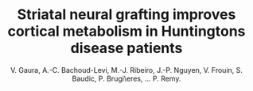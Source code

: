 ---
author: V. Gaura, A.-C. Bachoud-Levi, M.-J. Ribeiro, J.-P. Nguyen, V. Frouin, S. Baudic, P. Brugi\eres, ... P. Remy.
title: Striatal neural grafting improves cortical metabolism in Huntingtons disease patients
journal: Brain
year: 2004
type: article
doi: 10.1093/brain/awh003
volume: 127
number: 1
---